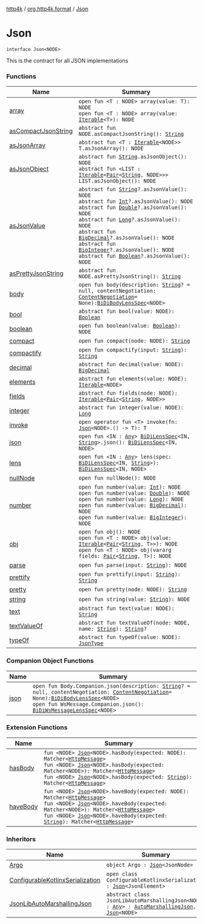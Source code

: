 [http4k](../../index.md) / [org.http4k.format](../index.md) / [Json](./index.md)

# Json

`interface Json<NODE>`

This is the contract for all JSON implementations

### Functions

| Name | Summary |
|---|---|
| [array](array.md) | `open fun <T : NODE> array(value: T): NODE`<br>`open fun <T : NODE> array(value: `[`Iterable`](https://kotlinlang.org/api/latest/jvm/stdlib/kotlin.collections/-iterable/index.html)`<T>): NODE` |
| [asCompactJsonString](as-compact-json-string.md) | `abstract fun NODE.asCompactJsonString(): `[`String`](https://kotlinlang.org/api/latest/jvm/stdlib/kotlin/-string/index.html) |
| [asJsonArray](as-json-array.md) | `abstract fun <T : `[`Iterable`](https://kotlinlang.org/api/latest/jvm/stdlib/kotlin.collections/-iterable/index.html)`<NODE>> T.asJsonArray(): NODE` |
| [asJsonObject](as-json-object.md) | `abstract fun `[`String`](https://kotlinlang.org/api/latest/jvm/stdlib/kotlin/-string/index.html)`.asJsonObject(): NODE`<br>`abstract fun <LIST : `[`Iterable`](https://kotlinlang.org/api/latest/jvm/stdlib/kotlin.collections/-iterable/index.html)`<`[`Pair`](https://kotlinlang.org/api/latest/jvm/stdlib/kotlin/-pair/index.html)`<`[`String`](https://kotlinlang.org/api/latest/jvm/stdlib/kotlin/-string/index.html)`, NODE>>> LIST.asJsonObject(): NODE` |
| [asJsonValue](as-json-value.md) | `abstract fun `[`String`](https://kotlinlang.org/api/latest/jvm/stdlib/kotlin/-string/index.html)`?.asJsonValue(): NODE`<br>`abstract fun `[`Int`](https://kotlinlang.org/api/latest/jvm/stdlib/kotlin/-int/index.html)`?.asJsonValue(): NODE`<br>`abstract fun `[`Double`](https://kotlinlang.org/api/latest/jvm/stdlib/kotlin/-double/index.html)`?.asJsonValue(): NODE`<br>`abstract fun `[`Long`](https://kotlinlang.org/api/latest/jvm/stdlib/kotlin/-long/index.html)`?.asJsonValue(): NODE`<br>`abstract fun `[`BigDecimal`](https://docs.oracle.com/javase/9/docs/api/java/math/BigDecimal.html)`?.asJsonValue(): NODE`<br>`abstract fun `[`BigInteger`](https://docs.oracle.com/javase/9/docs/api/java/math/BigInteger.html)`?.asJsonValue(): NODE`<br>`abstract fun `[`Boolean`](https://kotlinlang.org/api/latest/jvm/stdlib/kotlin/-boolean/index.html)`?.asJsonValue(): NODE` |
| [asPrettyJsonString](as-pretty-json-string.md) | `abstract fun NODE.asPrettyJsonString(): `[`String`](https://kotlinlang.org/api/latest/jvm/stdlib/kotlin/-string/index.html) |
| [body](body.md) | `open fun body(description: `[`String`](https://kotlinlang.org/api/latest/jvm/stdlib/kotlin/-string/index.html)`? = null, contentNegotiation: `[`ContentNegotiation`](../../org.http4k.lens/-content-negotiation/index.md)` = None): `[`BiDiBodyLensSpec`](../../org.http4k.lens/-bi-di-body-lens-spec/index.md)`<NODE>` |
| [bool](bool.md) | `abstract fun bool(value: NODE): `[`Boolean`](https://kotlinlang.org/api/latest/jvm/stdlib/kotlin/-boolean/index.html) |
| [boolean](boolean.md) | `open fun boolean(value: `[`Boolean`](https://kotlinlang.org/api/latest/jvm/stdlib/kotlin/-boolean/index.html)`): NODE` |
| [compact](compact.md) | `open fun compact(node: NODE): `[`String`](https://kotlinlang.org/api/latest/jvm/stdlib/kotlin/-string/index.html) |
| [compactify](compactify.md) | `open fun compactify(input: `[`String`](https://kotlinlang.org/api/latest/jvm/stdlib/kotlin/-string/index.html)`): `[`String`](https://kotlinlang.org/api/latest/jvm/stdlib/kotlin/-string/index.html) |
| [decimal](decimal.md) | `abstract fun decimal(value: NODE): `[`BigDecimal`](https://docs.oracle.com/javase/9/docs/api/java/math/BigDecimal.html) |
| [elements](elements.md) | `abstract fun elements(value: NODE): `[`Iterable`](https://kotlinlang.org/api/latest/jvm/stdlib/kotlin.collections/-iterable/index.html)`<NODE>` |
| [fields](fields.md) | `abstract fun fields(node: NODE): `[`Iterable`](https://kotlinlang.org/api/latest/jvm/stdlib/kotlin.collections/-iterable/index.html)`<`[`Pair`](https://kotlinlang.org/api/latest/jvm/stdlib/kotlin/-pair/index.html)`<`[`String`](https://kotlinlang.org/api/latest/jvm/stdlib/kotlin/-string/index.html)`, NODE>>` |
| [integer](integer.md) | `abstract fun integer(value: NODE): `[`Long`](https://kotlinlang.org/api/latest/jvm/stdlib/kotlin/-long/index.html) |
| [invoke](invoke.md) | `open operator fun <T> invoke(fn: `[`Json`](./index.md)`<NODE>.() -> T): T` |
| [json](json.md) | `open fun <IN : `[`Any`](https://kotlinlang.org/api/latest/jvm/stdlib/kotlin/-any/index.html)`> `[`BiDiLensSpec`](../../org.http4k.lens/-bi-di-lens-spec/index.md)`<IN, `[`String`](https://kotlinlang.org/api/latest/jvm/stdlib/kotlin/-string/index.html)`>.json(): `[`BiDiLensSpec`](../../org.http4k.lens/-bi-di-lens-spec/index.md)`<IN, NODE>` |
| [lens](lens.md) | `open fun <IN : `[`Any`](https://kotlinlang.org/api/latest/jvm/stdlib/kotlin/-any/index.html)`> lens(spec: `[`BiDiLensSpec`](../../org.http4k.lens/-bi-di-lens-spec/index.md)`<IN, `[`String`](https://kotlinlang.org/api/latest/jvm/stdlib/kotlin/-string/index.html)`>): `[`BiDiLensSpec`](../../org.http4k.lens/-bi-di-lens-spec/index.md)`<IN, NODE>` |
| [nullNode](null-node.md) | `open fun nullNode(): NODE` |
| [number](number.md) | `open fun number(value: `[`Int`](https://kotlinlang.org/api/latest/jvm/stdlib/kotlin/-int/index.html)`): NODE`<br>`open fun number(value: `[`Double`](https://kotlinlang.org/api/latest/jvm/stdlib/kotlin/-double/index.html)`): NODE`<br>`open fun number(value: `[`Long`](https://kotlinlang.org/api/latest/jvm/stdlib/kotlin/-long/index.html)`): NODE`<br>`open fun number(value: `[`BigDecimal`](https://docs.oracle.com/javase/9/docs/api/java/math/BigDecimal.html)`): NODE`<br>`open fun number(value: `[`BigInteger`](https://docs.oracle.com/javase/9/docs/api/java/math/BigInteger.html)`): NODE` |
| [obj](obj.md) | `open fun obj(): NODE`<br>`open fun <T : NODE> obj(value: `[`Iterable`](https://kotlinlang.org/api/latest/jvm/stdlib/kotlin.collections/-iterable/index.html)`<`[`Pair`](https://kotlinlang.org/api/latest/jvm/stdlib/kotlin/-pair/index.html)`<`[`String`](https://kotlinlang.org/api/latest/jvm/stdlib/kotlin/-string/index.html)`, T>>): NODE`<br>`open fun <T : NODE> obj(vararg fields: `[`Pair`](https://kotlinlang.org/api/latest/jvm/stdlib/kotlin/-pair/index.html)`<`[`String`](https://kotlinlang.org/api/latest/jvm/stdlib/kotlin/-string/index.html)`, T>): NODE` |
| [parse](parse.md) | `open fun parse(input: `[`String`](https://kotlinlang.org/api/latest/jvm/stdlib/kotlin/-string/index.html)`): NODE` |
| [prettify](prettify.md) | `open fun prettify(input: `[`String`](https://kotlinlang.org/api/latest/jvm/stdlib/kotlin/-string/index.html)`): `[`String`](https://kotlinlang.org/api/latest/jvm/stdlib/kotlin/-string/index.html) |
| [pretty](pretty.md) | `open fun pretty(node: NODE): `[`String`](https://kotlinlang.org/api/latest/jvm/stdlib/kotlin/-string/index.html) |
| [string](string.md) | `open fun string(value: `[`String`](https://kotlinlang.org/api/latest/jvm/stdlib/kotlin/-string/index.html)`): NODE` |
| [text](text.md) | `abstract fun text(value: NODE): `[`String`](https://kotlinlang.org/api/latest/jvm/stdlib/kotlin/-string/index.html) |
| [textValueOf](text-value-of.md) | `abstract fun textValueOf(node: NODE, name: `[`String`](https://kotlinlang.org/api/latest/jvm/stdlib/kotlin/-string/index.html)`): `[`String`](https://kotlinlang.org/api/latest/jvm/stdlib/kotlin/-string/index.html)`?` |
| [typeOf](type-of.md) | `abstract fun typeOf(value: NODE): `[`JsonType`](../-json-type/index.md) |

### Companion Object Functions

| Name | Summary |
|---|---|
| [json](json.md) | `open fun Body.Companion.json(description: `[`String`](https://kotlinlang.org/api/latest/jvm/stdlib/kotlin/-string/index.html)`? = null, contentNegotiation: `[`ContentNegotiation`](../../org.http4k.lens/-content-negotiation/index.md)` = None): `[`BiDiBodyLensSpec`](../../org.http4k.lens/-bi-di-body-lens-spec/index.md)`<NODE>`<br>`open fun WsMessage.Companion.json(): `[`BiDiWsMessageLensSpec`](../../org.http4k.lens/-bi-di-ws-message-lens-spec/index.md)`<NODE>` |

### Extension Functions

| Name | Summary |
|---|---|
| [hasBody](../../org.http4k.hamkrest/has-body.md) | `fun <NODE> `[`Json`](./index.md)`<NODE>.hasBody(expected: NODE): Matcher<`[`HttpMessage`](../../org.http4k.core/-http-message/index.md)`>`<br>`fun <NODE> `[`Json`](./index.md)`<NODE>.hasBody(expected: Matcher<NODE>): Matcher<`[`HttpMessage`](../../org.http4k.core/-http-message/index.md)`>`<br>`fun <NODE> `[`Json`](./index.md)`<NODE>.hasBody(expected: `[`String`](https://kotlinlang.org/api/latest/jvm/stdlib/kotlin/-string/index.html)`): Matcher<`[`HttpMessage`](../../org.http4k.core/-http-message/index.md)`>` |
| [haveBody](../../org.http4k.kotest/have-body.md) | `fun <NODE> `[`Json`](./index.md)`<NODE>.haveBody(expected: NODE): Matcher<`[`HttpMessage`](../../org.http4k.core/-http-message/index.md)`>`<br>`fun <NODE> `[`Json`](./index.md)`<NODE>.haveBody(expected: Matcher<NODE>): Matcher<`[`HttpMessage`](../../org.http4k.core/-http-message/index.md)`>`<br>`fun <NODE> `[`Json`](./index.md)`<NODE>.haveBody(expected: `[`String`](https://kotlinlang.org/api/latest/jvm/stdlib/kotlin/-string/index.html)`): Matcher<`[`HttpMessage`](../../org.http4k.core/-http-message/index.md)`>` |

### Inheritors

| Name | Summary |
|---|---|
| [Argo](../-argo/index.md) | `object Argo : `[`Json`](./index.md)`<JsonNode>` |
| [ConfigurableKotlinxSerialization](../-configurable-kotlinx-serialization/index.md) | `open class ConfigurableKotlinxSerialization : `[`Json`](./index.md)`<JsonElement>` |
| [JsonLibAutoMarshallingJson](../-json-lib-auto-marshalling-json/index.md) | `abstract class JsonLibAutoMarshallingJson<NODE : `[`Any`](https://kotlinlang.org/api/latest/jvm/stdlib/kotlin/-any/index.html)`> : `[`AutoMarshallingJson`](../-auto-marshalling-json/index.md)`, `[`Json`](./index.md)`<NODE>` |
